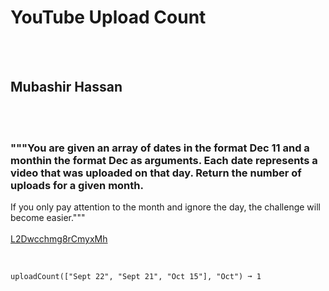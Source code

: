 # YouTube Upload Count
<br><br>
## Mubashir Hassan 
<br><br>
### """You are given an array of dates in the format Dec 11 and a monthin the format Dec as arguments. Each date represents a video that was uploaded on that day. Return the number of uploads for a given month.
If you only pay attention to the month and ignore the day, the challenge will become easier."""
<br><br>
[L2Dwcchmg8rCmyxMh](https://edabit.com/challenge/L2Dwcchmg8rCmyxMh)
<br><br>
```uploadCount(["Sept 22", "Sept 21", "Oct 15"], "Sept") ➞ 2

uploadCount(["Sept 22", "Sept 21", "Oct 15"], "Oct") ➞ 1
```

<br><br>
